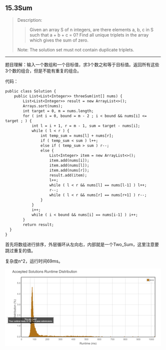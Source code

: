 ## 15.3Sum

> Description:
>
>> Given an array S of n integers, are there elements a, b, c in S such that a + b + c = 0? Find all unique triplets in the array which gives the sum of zero.
> 
> Note: The solution set must not contain duplicate triplets.

---

题目理解：输入一个数组和一个目标值，求3个数之和等于目标值。返回所有这些3个数的组合，但是不能有重复的组合。

代码：

    public class Solution {
        public List<List<Integer>> threeSum(int[] nums) {
            List<List<Integer>> result = new ArrayList<>();
            Arrays.sort(nums);
            int target = 0, m = nums.length;
            for ( int i = 0, bound = m - 2 ; i < bound && nums[i] <= target ; ) {
                int l = i + 1, r = m - 1, sum = target - nums[i];
                while ( l < r ) {
                    int temp_sum = nums[l] + nums[r];
                    if ( temp_sum < sum ) l++; 
                    else if ( temp_sum > sum ) r--; 
                    else {
                        List<Integer> item = new ArrayList<>();
                        item.add(nums[i]);
                        item.add(nums[l]);
                        item.add(nums[r]);
                        result.add(item);
                        l++;
                        while ( l < r && nums[l] == nums[l-1] ) l++;
                        r--;
                        while ( l < r && nums[r] == nums[r+1] ) r--;
                    } 
                }
                i++;
                while ( i < bound && nums[i] == nums[i-1] ) i++;
            }
            return result;
      }     
    }
   
首先将数组进行排序，外层循环从左向右，内部就是一个Two_Sum，这里注意要跳过重复的值。

复杂度n^2，运行时间69ms。

![images](https://raw.githubusercontent.com/isadamu/note/master/Leetcode/Problems/images/3Sum.png)
